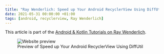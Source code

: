 ```yaml
---
title: "Ray Wenderlich: Speed up Your Android RecyclerView Using DiffUtil"
date: 2021-05-31 00:00:00 +01:00
tags: [android, recyclerview, Ray Wenderlich]
---
```


This article is part of the [Android & Kotlin Tutorials on Ray Wenderlich](https://www.raywenderlich.com/21954410-speed-up-your-recyclerview-with-diffutil).

<figure>
<img src="/rw-speed-up-your-android-recyclerview-using-diffutil/rw-speed-up-your-android-recyclerview-using-diffutil_preview.png" alt="Website preview">
<figcaption>Preview of Speed up Your Android RecyclerView Using DiffUtil</figcaption>
</figure>
